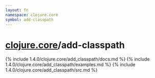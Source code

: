 ```yaml
---
layout: fn
namespace: clojure.core
symbol: add-classpath
---
```


# [clojure.core](../)/add-classpath

{% include 1.4.0/clojure.core/add_classpath/docs.md %}
{% include 1.4.0/clojure.core/add_classpath/examples.md %}
{% include 1.4.0/clojure.core/add_classpath/src.md %}

